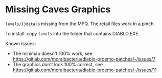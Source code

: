Missing Caves Graphics
===============================================================================

`levels/l3data` is missing from the MPQ. The retail files work in a pinch.

To install: copy `levels` into the folder that contains DIABLO.EXE.

Known issues:

* The minimap doesn't 100% work, see https://gitlab.com/moralbacteria/diablo-prdemo-patches/-/issues/7
* The graphics don't look 100% correct, see https://gitlab.com/moralbacteria/diablo-prdemo-patches/-/issues/11
